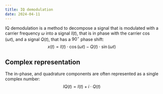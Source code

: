 ```yaml
---
title: IQ demodulation
date: 2024-04-11
---
```

IQ demodulation is a method to decompose a signal that is modulated with a carrier frequency $\omega$ into a signal $I(t)$, that is in phase with the carrier $\cos(\omega t)$, and a signal $Q(t)$, that has a $90^\circ$ phase shift:
$$
x(t)=I(t)\cdot\cos(\omega t) - Q(t)\cdot\sin(\omega t)
\tag{1}
$$
## Complex representation
The in-phase, and quadrature components are often represented as a single complex number:
$$
IQ(t) = I(t) + i\cdot Q(t)
$$